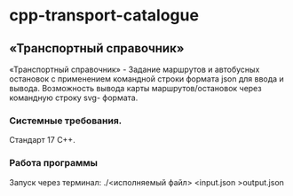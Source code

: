 # cpp-transport-catalogue
## «Транспортный справочник»

«Транспортный справочник» - Задание маршрутов и автобусных остановок с применением командной строки формата json для ввода и вывода. Возможность вывода карты маршрутов/остановок через командную строку svg- формата.

### Системные требования.

Стандарт 17 C++. 

### Работа программы

Запуск через терминал: ./<исполняемый файл> <input.json >output.json

